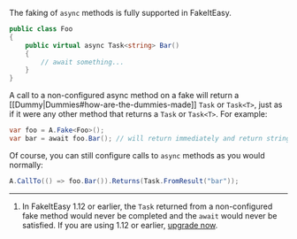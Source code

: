 The faking of `async` methods is fully supported in FakeItEasy.

```csharp
public class Foo
{
    public virtual async Task<string> Bar()
    {
        // await something...
    }
}
```

A call to a non-configured async method on a fake will return a [[Dummy|Dummies#how-are-the-dummies-made]]  `Task` or `Task<T>`, just as if it were any other method that returns a `Task` or `Task<T>`. For example:

```csharp
var foo = A.Fake<Foo>();
var bar = await foo.Bar(); // will return immediately and return string.Empty
```

Of course, you can still configure calls to `async` methods as you would normally:

```csharp
A.CallTo(() => foo.Bar()).Returns(Task.FromResult("bar"));
```

----
1. In FakeItEasy 1.12 or earlier, the `Task` returned from a non-configured fake method would never be completed and the `await` would never be satisfied. If you are using 1.12 or earlier, [upgrade now](https://nuget.org/packages/FakeItEasy/).